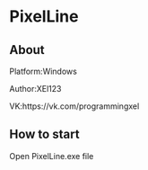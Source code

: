 <h1>PixelLine</h1>
<h2>About</h2>
<p>Platform:Windows</p>
<p>Author:XEl123</p>
<p>VK:https://vk.com/programmingxel</p>
<h2>How to start</h2>
<p>Open PixelLine.exe file</p>

